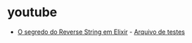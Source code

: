 # youtube


- [O segredo do Reverse String em Elixir](https://youtu.be/Sz-PyIhMj8Q) - [Arquivo de testes](https://github.com/theguuholi/youtube/blob/master/reverse_test.exs)
